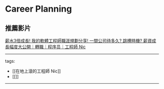 # Career Planning

## 推薦影片

[薪水3倍成長! 我的軟體工程師職涯規劃分享! 一間公司待多久? 跳槽時機? 薪資成長幅度大公開｜轉職｜程序员｜工程師 Nic](https://youtu.be/EdoyHZTfkT8)

---
tags:
  - [[在地上滾的工程師 Nic]]
  - [[]]
---

